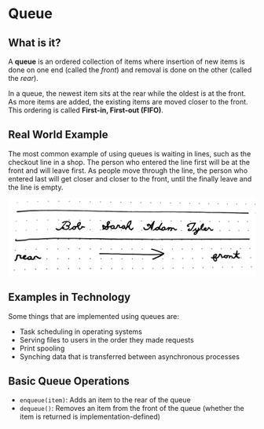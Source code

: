 # Queue

## What is it?

A **queue** is an ordered collection of items where insertion of new items is done on one end (called the *front*) and removal is done on the other (called the *rear*).

In a queue, the newest item sits at the rear while the oldest is at the front. As more items are added, the existing items are moved closer to the front. This ordering is called **First-in, First-out (FIFO)**.

## Real World Example

The most common example of using queues is waiting in lines, such as the checkout line in a shop. The person who entered the line first will be at the front and will leave first. As people move through the line, the person who entered last will get closer and closer to the front, until the finally leave and the line is empty.

![Example of a queue. Tyler is at the front, so he will leave first. Bob will leave last.](images/queue_example.jpg)

## Examples in Technology

Some things that are implemented using queues are:
- Task scheduling in operating systems
- Serving files to users in the order they made requests
- Print spooling
- Synching data that is transferred between asynchronous processes

## Basic Queue Operations

- `enqueue(item)`: Adds an item to the rear of the queue
- `dequeue()`: Removes an item from the front of the queue (whether the item is returned is implementation-defined)
